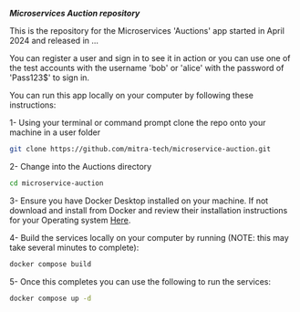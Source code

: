 ***Microservices Auction repository***


This is the repository for the Microservices 'Auctions' app started in April 2024 and released in ...

You can register a user and sign in to see it in action or you can use one of the test accounts with the username 'bob' or 'alice' with the password of 'Pass123$' to sign in.


You can run this app locally on your computer by following these instructions:

1- Using your terminal or command prompt clone the repo onto your machine in a user folder
```bash
git clone https://github.com/mitra-tech/microservice-auction.git
```

2- Change into the Auctions directory
```bash
cd microservice-auction
```


3- Ensure you have Docker Desktop installed on your machine. If not download and install from Docker and review their installation instructions for your Operating system [Here](https://docs.docker.com/desktop/).


4- Build the services locally on your computer by running (NOTE: this may take several minutes to complete):
```bash
docker compose build
```

5- Once this completes you can use the following to run the services:
```bash
docker compose up -d
```


